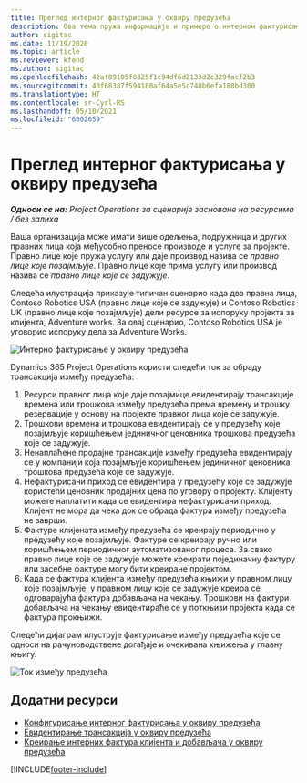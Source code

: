 ```yaml
---
title: Преглед интерног фактурисања у оквиру предузећа
description: Ова тема пружа информације и примере о интерном фактурисању између предузећа за пројекте.
author: sigitac
ms.date: 11/19/2020
ms.topic: article
ms.reviewer: kfend
ms.author: sigitac
ms.openlocfilehash: 42af89105f8325f1c94df6d2133d2c329facf2b3
ms.sourcegitcommit: 40f68387f594180af64a5e5c748b6efa188bd300
ms.translationtype: HT
ms.contentlocale: sr-Cyrl-RS
ms.lasthandoff: 05/10/2021
ms.locfileid: "6002659"
---
```

# <a name="intercompany-invoicing-overview"></a>Преглед интерног фактурисања у оквиру предузећа

_**Односи се на:** Project Operations за сценарије засноване на ресурсима / без залиха_

Ваша организација може имати више одељења, подружница и других правних лица која међусобно преносе производе и услуге за пројекте. Правно лице које пружа услугу или даје производ назива се *правно лице које позајмљује*. Правно лице које прима услугу или производ назива се *правно лице које се задужује*.

Следећа илустрација приказује типичан сценарио када два правна лица, Contoso Robotics USA (правно лице које се задужује) и Contoso Robotics UK (правно лице које позајмљује) дели ресурсе за испоруку пројекта за клијента, Adventure works. За овај сценарио, Contoso Robotics USA је уговорио испоруку дела за Adventure Works.

![Интерно фактурисање у оквиру предузећа](./media/IntercompanyScenario.png) 

Dynamics 365 Project Operations користи следећи ток за обраду трансакција између предузећа:

1. Ресурси правног лица које даје позајмице евидентирају трансакције времена или трошкова између предузећа према времену и трошку резервације у основу на пројекте правног лица које се задужује.
2. Трошкови времена и трошкова евидентирају се у предузећу које позајмљује коришћењем јединичног ценовника трошкова предузећа које се задужује.
3. Ненаплаћене продајне трансакције између предузећа евидентирају се у компанији која позајмљује коришћењем јединичног ценовника трошкова предузећа које се задужује.
4. Нефактурисани приход се евидентира у предузећу које се задужује користећи ценовник продајних цена по уговору о пројекту. Клијенту можете наплатити када се евидентира нефактурисани приход. Клијент не мора да чека док се обрада фактура између предузећа не заврши.
5. Фактуре клијената између предузећа се креирају периодично у предузећу које позајмљује. Фактуре се креирају ручно или коришћењем периодичног аутоматизованог процеса. За свако правно лице које се задужује можете креирати појединачну фактуру или засебне фактуре могу бити креиране пројектом.
6. Када се фактура клијента између предузећа књижи у правном лицу које позајмљује, у правном лицу које се задужује креира се одговарајућа фактура добављача на чекању. Трошкови на фактури добављача на чекању евидентираће се у поткњизи пројекта када се фактура прокњижи.

Следећи дијаграм илуструје фактурисање између предузећа које се односи на рачуноводствене догађаје и очекивана књижења у главну књигу.

![Ток између предузећа](./media/IntercompanyFlow.png)

## <a name="additional-resources"></a>Додатни ресурси

- [Конфигурисање интерног фактурисања у оквиру предузећа](configure-intercompany-invoicing.md)
- [Евидентирање трансакција у оквиру предузећа](create-intercompany-transactions.md)
- [Креирање интерних фактура клијента и добављача у оквиру предузећа](create-intercompany-customer-vendor-invoices.md)


[!INCLUDE[footer-include](../includes/footer-banner.md)]